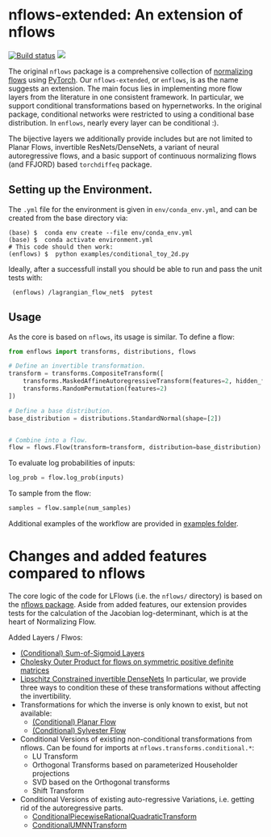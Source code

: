 # nflows-extended: An extension of nflows

<a href="https://github.com/FabricioArendTorres/enflows/actions/workflows/build_lint_test.yml"><img src="https://github.com/FabricioArendTorres/enflows/actions/workflows/build_lint_test.yml/badge.svg" alt="Build status"></a>
<a href="https://codecov.io/gh/FabricioArendTorres/enflows" >
<img src="https://codecov.io/gh/FabricioArendTorres/enflows/graph/badge.svg?token=UPQ2ZNQ6G4"/>
</a>

The original `nflows` package is a comprehensive collection of [normalizing flows](https://arxiv.org/abs/1912.02762) using [PyTorch](https://pytorch.org).
Our `nflows-extended`, or `enflows`, is as the name suggests an extension. 
The main focus lies in implementing more flow layers from the literature in one consistent framework.
In particular, we support conditional transformations based on hypernetworks.
In the original package, conditional networks were restricted to using a conditional base distribution. In `enflows`, nearly every layer can be conditional :).

The bijective layers we additionally provide includes but are not limited to Planar Flows, invertible ResNets/DenseNets, a variant of neural autoregressive flows, and a basic support of continuous normalizing flows (and FFJORD) based `torchdiffeq` package.


## Setting up the Environment.
The `.yml` file for the environment is given in `env/conda_env.yml`, and can be created from the base directory via:

```
(base) $  conda env create --file env/conda_env.yml
(base) $  conda activate environment.yml
# This code should then work:
(enflows) $  python examples/conditional_toy_2d.py
```

Ideally, after a successfull install you should  be able to run and pass the unit tests with:

` 
(enflows) /lagrangian_flow_net$  pytest
`

## Usage

As the core is based on `nflows`, its usage is similar. To define a flow:

```python
from enflows import transforms, distributions, flows

# Define an invertible transformation.
transform = transforms.CompositeTransform([
    transforms.MaskedAffineAutoregressiveTransform(features=2, hidden_features=4),
    transforms.RandomPermutation(features=2)
])

# Define a base distribution.
base_distribution = distributions.StandardNormal(shape=[2])


# Combine into a flow.
flow = flows.Flow(transform=transform, distribution=base_distribution)
```

To evaluate log probabilities of inputs:
```python
log_prob = flow.log_prob(inputs)
```

To sample from the flow:
```python
samples = flow.sample(num_samples)
```

Additional examples of the workflow are provided in [examples folder](examples/).
# Changes and added features compared to nflows
The core logic of the code for LFlows (i.e. the `nflows/` directory) is based on the [nflows package](https://github.com/bayesiains/nflows).
Aside from added features, our extension provides tests for the calculation of the Jacobian log-determinant, which is at the heart of Normalizing Flow.

Added Layers / Flwos:

- [(Conditional) Sum-of-Sigmoid Layers](https://arxiv.org/abs/2306.07255)
- [Cholesky Outer Product for flows on symmetric positive definite matrices](https://arxiv.org/abs/2306.07255)
- [Lipschitz Constrained invertible DenseNets](https://arxiv.org/abs/2010.02125)
  In particular, we provide three ways to condition these of these transformations without affecting the invertibility.
- Transformations for which the inverse is only known to exist, but not available: 
  - [(Conditional) Planar Flow](https://arxiv.org/abs/1912.02762) 
  - [(Conditional) Sylvester Flow](https://arxiv.org/abs/1803.05649)
- Conditional Versions of existing non-conditional transformations from nflows. Can be found for imports at `nflows.transforms.conditional.*`:
    - LU Transform
    - Orthogonal Transforms based on parameterized Householder projections
    - SVD based on the Orthogonal transforms
    - Shift Transform
- Conditional Versions of existing auto-regressive Variations, i.e. getting rid of the autoregressive parts.
    - [ConditionalPiecewiseRationalQuadraticTransform](https://proceedings.neurips.cc/paper/2019/hash/7ac71d433f282034e088473244df8c02-Abstract.html)
    - [ConditionalUMNNTransform](https://arxiv.org/abs/1908.05164)
